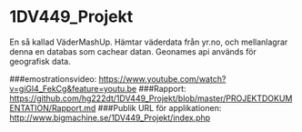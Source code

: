 # 1DV449_Projekt
En så kallad VäderMashUp. Hämtar väderdata från yr.no, och mellanlagrar denna en databas som cachear datan. Geonames api används för geografisk data.


###emostrationsvideo: https://www.youtube.com/watch?v=giGl4_FekCg&feature=youtu.be
###Rapport: https://github.com/hg222dt/1DV449_Projekt/blob/master/PROJEKTDOKUMENTATION/Rapport.md
###Publik URL för applikationen: http://www.bigmachine.se/1DV449_Projekt/index.php
